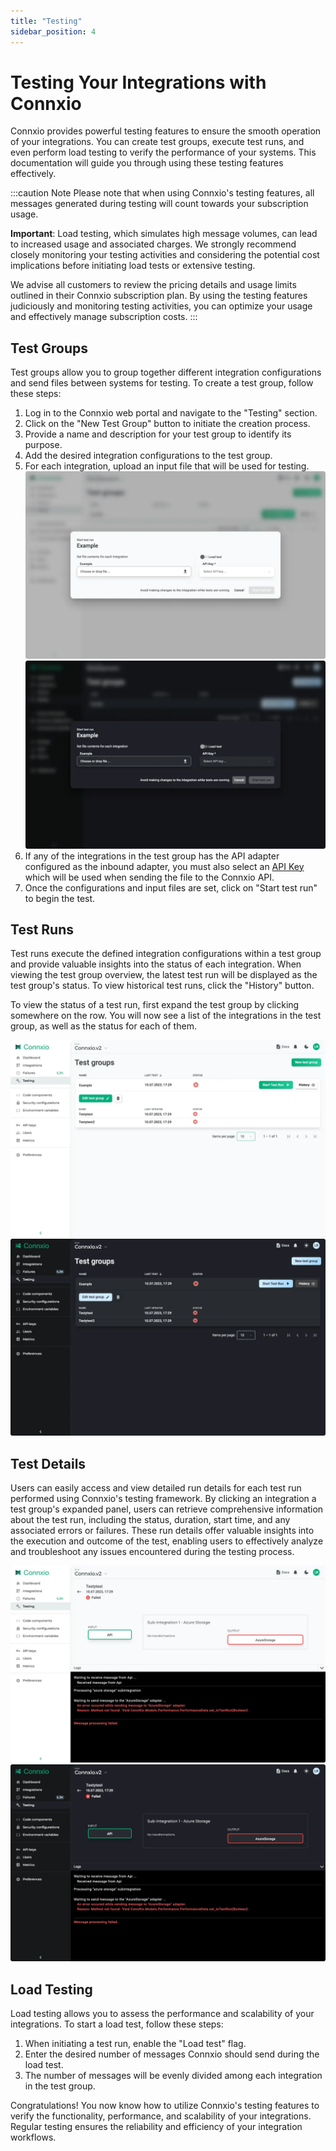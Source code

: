 ```yaml
---
title: "Testing"
sidebar_position: 4
---
```


# Testing Your Integrations with Connxio

Connxio provides powerful testing features to ensure the smooth operation of your integrations. You can create test groups, execute test runs, and even perform load testing to verify the performance of your systems. This documentation will guide you through using these testing features effectively.

:::caution Note
Please note that when using Connxio's testing features, all messages generated during testing will count towards your subscription usage. 

**Important**: Load testing, which simulates high message volumes, can lead to increased usage and associated charges. We strongly recommend closely monitoring your testing activities and considering the potential cost implications before initiating load tests or extensive testing.

We advise all customers to review the pricing details and usage limits outlined in their Connxio subscription plan. By using the testing features judiciously and monitoring testing activities, you can optimize your usage and effectively manage subscription costs.
:::

## Test Groups

Test groups allow you to group together different integration configurations and send files between systems for testing. To create a test group, follow these steps:

1. Log in to the Connxio web portal and navigate to the "Testing" section.
2. Click on the "New Test Group" button to initiate the creation process.
3. Provide a name and description for your test group to identify its purpose.
4. Add the desired integration configurations to the test group.
5. For each integration, upload an input file that will be used for testing.
![Start test run options](/img/docs/start-test-run-light.webp#light-only)![Start test run options](/img/docs/start-test-run-dark.webp#dark-only)
6. If any of the integrations in the test group has the API adapter configured as the inbound adapter, you must also select an [API Key](/connxio-portal/apikeys) which will be used when sending the file to the Connxio API.
7. Once the configurations and input files are set, click on "Start test run" to begin the test.

## Test Runs

Test runs execute the defined integration configurations within a test group and provide valuable insights into the status of each integration. When viewing the test group overview, the latest test run will be displayed as the test group's status. To view historical test runs, click the "History" button.

To view the status of a test run, first expand the test group by clicking somewhere on the row. You will now see a list of the integrations in the test group, as well as the status for each of them.

![Test group status](/img/docs/test-group-status-light.webp#light-only)![Test group status](/img/docs/test-group-status-dark.webp#dark-only)

## Test Details
Users can easily access and view detailed run details for each test run performed using Connxio's testing framework. By clicking an integration a test group's expanded panel, users can retrieve comprehensive information about the test run, including the status, duration, start time, and any associated errors or failures. These run details offer valuable insights into the execution and outcome of the test, enabling users to effectively analyze and troubleshoot any issues encountered during the testing process.

![Detailed test status](/img/docs/test-details-light.webp#light-only)![Detailed test status](/img/docs/test-details-dark.webp#dark-only)

## Load Testing

Load testing allows you to assess the performance and scalability of your integrations. To start a load test, follow these steps:

1. When initiating a test run, enable the "Load test" flag.
2. Enter the desired number of messages Connxio should send during the load test.
3. The number of messages will be evenly divided among each integration in the test group.

Congratulations! You now know how to utilize Connxio's testing features to verify the functionality, performance, and scalability of your integrations. Regular testing ensures the reliability and efficiency of your integration workflows.

